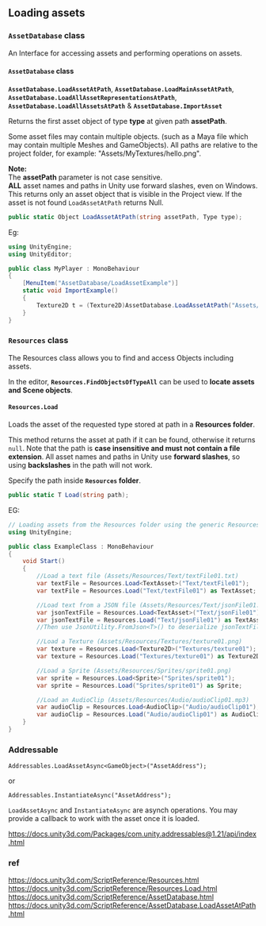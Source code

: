## Loading assets


### `AssetDatabase` class
An Interface for accessing assets and performing operations on assets.

#### `AssetDatabase` class

**`AssetDatabase.LoadAssetAtPath`**, **`AssetDatabase.LoadMainAssetAtPath`**, **`AssetDatabase.LoadAllAssetRepresentationsAtPath`**, **`AssetDatabase.LoadAllAssetsAtPath`** & **`AssetDatabase.ImportAsset`**


Returns the first asset object of type **type** at given path **assetPath**.

Some asset files may contain multiple objects. (such as a Maya file which may contain multiple Meshes and GameObjects). All paths are relative to the project folder, for example: "Assets/MyTextures/hello.png".  
  
**Note:**  
The **assetPath** parameter is not case sensitive.  
**ALL** asset names and paths in Unity use forward slashes, even on Windows.  
This returns only an asset object that is visible in the Project view. If the asset is not found `LoadAssetAtPath` returns Null.

```cs
public static Object LoadAssetAtPath(string assetPath, Type type);
```

Eg:
```cs
using UnityEngine;
using UnityEditor;

public class MyPlayer : MonoBehaviour
{
    [MenuItem("AssetDatabase/LoadAssetExample")]
    static void ImportExample()
    {
        Texture2D t = (Texture2D)AssetDatabase.LoadAssetAtPath("Assets/Textures/texture.jpg", typeof(Texture2D));
    }
}
```

### `Resources` class
The Resources class allows you to find and access Objects including assets.

In the editor, **`Resources.FindObjectsOfTypeAll`** can be used to **locate assets and Scene objects**.

#### `Resources.Load`
Loads the asset of the requested type stored at path in a **Resources folder**.

This method returns the asset at path if it can be found, otherwise it returns `null`.
Note that the path is **case insensitive and must not contain a file extension**. All asset names and paths in Unity use **forward slashes**, so using **backslashes** in the path will not work.

Specify the path inside **`Resources` folder**.

```cs
public static T Load(string path);
```

EG:

```cs
// Loading assets from the Resources folder using the generic Resources.Load<T>(path) method
using UnityEngine;

public class ExampleClass : MonoBehaviour
{
    void Start()
    {
        //Load a text file (Assets/Resources/Text/textFile01.txt)
        var textFile = Resources.Load<TextAsset>("Text/textFile01");
        var textFile = Resources.Load("Text/textFile01") as TextAsset;

        //Load text from a JSON file (Assets/Resources/Text/jsonFile01.json)
        var jsonTextFile = Resources.Load<TextAsset>("Text/jsonFile01");
        var jsonTextFile = Resources.Load("Text/jsonFile01") as TextAsset;
        //Then use JsonUtility.FromJson<T>() to deserialize jsonTextFile into an object

        //Load a Texture (Assets/Resources/Textures/texture01.png)
        var texture = Resources.Load<Texture2D>("Textures/texture01");
        var texture = Resources.Load("Textures/texture01") as Texture2D;

        //Load a Sprite (Assets/Resources/Sprites/sprite01.png)
        var sprite = Resources.Load<Sprite>("Sprites/sprite01");
        var sprite = Resources.Load("Sprites/sprite01") as Sprite;

        //Load an AudioClip (Assets/Resources/Audio/audioClip01.mp3)
        var audioClip = Resources.Load<AudioClip>("Audio/audioClip01");
        var audioClip = Resources.Load("Audio/audioClip01") as AudioClip;
    }
}
```

### Addressable

`Addressables.LoadAssetAsync<GameObject>("AssetAddress");`

or

`Addressables.InstantiateAsync("AssetAddress");`

`LoadAssetAsync` and `InstantiateAsync` are asynch operations. You may provide a callback to work with the asset once it is loaded.


https://docs.unity3d.com/Packages/com.unity.addressables@1.21/api/index.html


### ref 
https://docs.unity3d.com/ScriptReference/Resources.html \
https://docs.unity3d.com/ScriptReference/Resources.Load.html \
https://docs.unity3d.com/ScriptReference/AssetDatabase.html \
https://docs.unity3d.com/ScriptReference/AssetDatabase.LoadAssetAtPath.html
